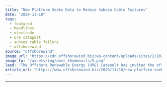 ```yaml
---
title: "New Platform Seeks Data to Reduce Subsea Cable Failures"
date: "2020-11-18"
tags: 
  - featured
  - headlines
  - electrode
  - ore catapult
  - subsea cable failure
  - offshorewind
source: "offshorewind"
image_url: "https://cdn.offshorewind.biz/wp-content/uploads/sites/2/2020/11/18095440/New-Platform-Seeks-Data-to-Reduce-Subsea-Cable-Failures-e1605689748175.png"
image_fp: "/assets/img/post_thumbnails/5.png"
lead: "The Offshore Renewable Energy (ORE) Catapult has invited the offshore wind sector to sign"
article_url: "https://www.offshorewind.biz/2020/11/18/new-platform-seeks-data-to-reduce-subsea-cable-failures/"
---
```


---
